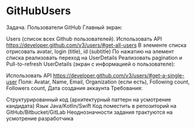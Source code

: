 # GitHubUsers

Задача. Пользователи GitHub
Главный экран:

Users (список всех Github пользователей). Использовать API https://developer.github.com/v3/users/#get-all-users
В элементе списка отрисовать avatar, login (title), id (subtitle)
По нажатию на элемент списка реализовать переход на UserDetails
Реализовать pagination и Pull-to-refresh
UserDetails (экран с информацией о пользователе):

Использовать API https://developer.github.com/v3/users/#get-a-single-user
Поля: Avatar, Name, Email, Organization (если есть), Following count, Followers count, Дата создания аккаунта
Требования:

Структурированный код (архитектурный паттерн на усмотрение кандидата)
Язык Java/Kotlin/Swift
Код поместить в репозиторий на GitHub/Bitbucket/GitLab
Неоднозначности задания трактуются на усмотрение разработчика
